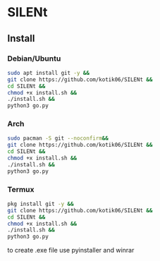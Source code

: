 # SILENt

## Install
### Debian/Ubuntu

```bash
sudo apt install git -y &&
git clone https://github.com/kotik06/SILENt &&
cd SILENt &&
chmod +x install.sh &&
./install.sh &&
python3 go.py
```
### Arch 

```bash
sudo pacman -S git --noconfirm&&
git clone https://github.com/kotik06/SILENt &&
cd SILENt &&
chmod +x install.sh &&
./install.sh &&
python3 go.py
```
### Termux 

```bash
pkg install git -y &&
git clone https://github.com/kotik06/SILENt &&
cd SILENt &&
chmod +x install.sh &&
./install.sh &&
python3 go.py
```
to create .exe file use pyinstaller and winrar




